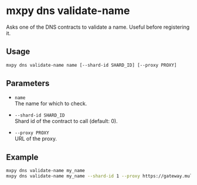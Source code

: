 # mxpy dns validate-name

Asks one of the DNS contracts to validate a name. Useful before registering it.

## Usage

```bash
mxpy dns validate-name name [--shard-id SHARD_ID] [--proxy PROXY]
```

## Parameters

- `name`  
  The name for which to check.

- `--shard-id SHARD_ID`  
  Shard id of the contract to call (default: 0).

- `--proxy PROXY`  
  URL of the proxy.

## Example

```bash
mxpy dns validate-name my_name
mxpy dns validate-name my_name --shard-id 1 --proxy https://gateway.multiversx.com
